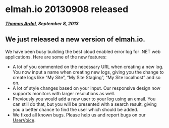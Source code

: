 # elmah.io 20130908 released##### [Thomas Ardal](http://elmah.io/about/), September 8, 2013## We just released a new version of elmah.io.We have been busy building the best cloud enabled error log for .NET web applications. Here are some of the new features:- A lot of you commented on the necessary URL when creating a new log. You now input a name when creating new logs, giving you the change to create logs like “My Site”, “My Site Staging”, “My Site localhost” and so on.- A lot of style changes based on your input. Our responsive design now supports monitors with larger resolutions as well.- Previously you would add a new user to your log using an email. You can still do that, but you will be presented with a search result, giving you a better chance to find the user which should be added.- We fixed all known bugs. Please help us and report bugs on our [UserVoice](http://elmahio.uservoice.com/).